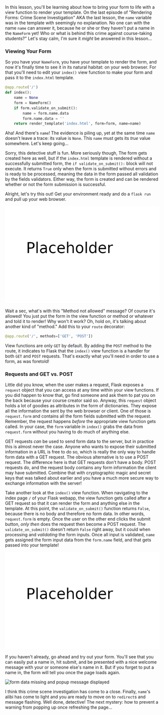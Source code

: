 In this lesson, you'll be learning about how to bring your form to life with a view function to render your template. On the last episode of "Rendering Forms: Crime Scene Investigation" AKA the last lesson, the `name` variable was in the template with seemingly no explanation. No one can with the name `name` can answer it, because he or she or they haven't put a name in the `NameForm` yet! Who or what is behind this crime against course-taking students?" Let's stay calm, I'm sure it *might* be answered in this lesson...

### Viewing Your Form

So you have your `NameForm`, you have your template to render the form, and now it's finally time to see it in its natural habitat: on your web browser. For that you'll need to edit your `index()` view function to make your form and pass it to the `index.html` template.

```python
@app.route('/')
def index():
    name = None
    form = NameForm()
    if form.validate_on_submit():
        name = form.name.data
        form.name.data = ''
    return render_template('index.html', form=form, name=name)
```

Aha! And there's `name`! The evidence is piling up, yet at the same time `name` doesn't leave a trace: its value is `None`. This `name` must gets its *true* value somewhere. Let's keep going...

Sorry, this detective stuff is fun. More seriously though, The form gets created here as well, but if the `index.html` template is rendered without a successfully submitted form, the `if validate_on_submit():` block will not execute. It returns `True` only when the form is submitted without errors and is ready to be processed, meaning the data in the form passed all validation by the fields validators. Either way, the form is created and can be rendered whether or not the form submission is successful.

Alright, let's try this out! Get your environment ready and do a `flask run` and pull up your web browser.

![](../images/placeholder.png)

[//]: # (Or I could not add this "Method not allowed" stuff and have the students figure it out for themselves if they run into it...)

Wait a sec, what's with this "Method not allowed" message? Of course it's allowed! You just put the form in the view function or method or whatever and told it to render! Why won't it work? Oh, hold on, it's talking about another kind of "method." Add this to your `route` decorator:

```python
@app.route('/', methods=['GET', 'POST'])
```

View functions are only `GET` by default. By adding the `POST` method to the route, it indicates to Flask that the `index()` view function is a handler for both `GET` and `POST` requests. That's exactly what you'll need in order to use a form, as was foretold!

### Requests and GET vs. POST

[//]: # (I realized covering requests earlier might be better, but still conflicted because I'm trying not to write a novel before getting to the actual coding. Don't wanna bore the students)

Little did you know, when the user makes a request, Flask exposes a `request` object that you can access at any time within your view functions. If you did happen to know that, go find someone and ask them to pat you on the back because your course creator said so. Anyway, this `request` object holds a lot of goodies as attributes in the form of dictionaries. They expose all the information the sent by the web browser or client. One of those is `request.form` and contains all the form fields submitted with the request. Remember, the request happens *before* the appropriate view function gets called. In your case, the `form` variable in `index()` grabs the data from `request.form` without you having to do much of anything else.

GET requests *can* be used to send form data to the server, but in practice this is almost never the case. Anyone who wants to expose their submitted information in a URL is free to do so, which is really the only way to handle form data with a GET request. The obvious alternative is to use a POST request. The difference here is that GET requests don't have a body. POST requests do, and the request body contains any form information the client may have submitted. Combine that with cryptographic magic and secret keys that was talked about earlier and you have a much more secure way to exchange information with the server!

Take another look at the `index()` view function. When navigating to the index page `/` of your Flask webapp, the view function gets called after a GET request so that it can render the form and anything else in the template. At this point, the `validate_on_submit()` function returns `False`, because there is no body and therefore no form data. In other words, `request.form` is empty. Once the user on the other end clicks the submit button, *only then* does the request then become a POST request. The `validate_on_submit()` doesn't return `False` right away, but it could when processing and *validating* the form inputs. Once all input is validated, `name` gets assigned the form input data from the `form.name` field, and that gets passed into your template!

![showing name that was submitted now shows up](../images/placeholder.png)

If you haven't already, go ahead and try out your form. You'll see that you can easily put a name in, hit submit, and be presented with a nice welcome message with your or someone else's name in it. But if you forget to put a name in, the form will tell you once the page loads again.

![form data missing and popup message displayed]()

I think this crime scene investigation has come to a close. Finally, `name`'s alibi has come to light and you are ready to move on to `redirect`s and message flashing. Well done, detective! The next mystery: how to prevent a warning from popping up once refreshing the page...
